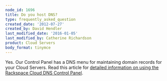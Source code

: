 ```yaml
---
node_id: 1696
title: Do you host DNS?
type: frequently_asked_question
created_date: '2012-07-27'
created_by: David Hendler
last_modified_date: '2016-01-05'
last_modified_by: Catherine Richardson
product: Cloud Servers
body_format: tinymce
---
```


Yes. Our Control Panel has a DNS menu for maintaining domain records for
your Cloud Servers. Read this article for [detailed information on using
the Rackspace Cloud DNS Control
Panel](/how-to/create-dns-records-for-cloud-servers-with-the-control-panel).

